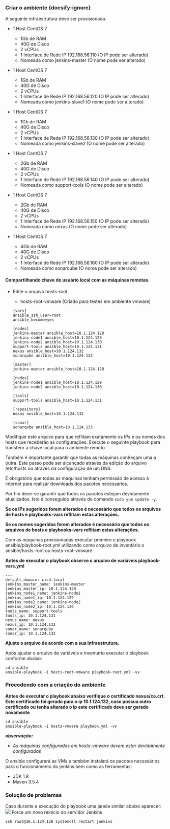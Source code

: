 ### Criar o ambiente {docsify-ignore}

A seguinte infraestrutura deve ser provisionada.

- 1 Host CentOS 7
  - 1Gb de RAM
  - 40G de Disco
  - 2 vCPUs
  - 1 Interface de Rede IP 192.168.56.110 (O IP pode ser alterado)
  - Nomeada como jenkins-master (O nome pode ser alterado)

- 1 Host CentOS 7
  - 1Gb de RAM
  - 40G de Disco
  - 2 vCPUs
  - 1 Interface de Rede IP 192.168.56.120 (O IP pode ser alterado)
  - Nomeada como jenkins-slave1 (O nome pode ser alterado)

- 1 Host CentOS 7
  - 1Gb de RAM
  - 40G de Disco
  - 2 vCPUs
  - 1 Interface de Rede IP 192.168.56.130 (O IP pode ser alterado)
  - Nomeada como jenkins-slave2 (O nome pode ser alterado)

- 1 Host CentOS 7
  - 2Gb de RAM
  - 40G de Disco
  - 2 vCPUs
  - 1 Interface de Rede IP 192.168.56.140 (O IP pode ser alterado)
  - Nomeada como support-tools (O nome pode ser alterado)

- 1 Host CentOS 7
  - 2Gb de RAM
  - 40G de Disco
  - 2 vCPUs
  - 1 Interface de Rede IP 192.168.56.150 (O IP pode ser alterado)
  - Nomeada como nexus (O nome pode ser alterado)

- 1 Host CentOS 7
  - 4Gb de RAM
  - 40G de Disco
  - 2 vCPUs
  - 1 Interface de Rede IP 192.168.56.160 (O IP pode ser alterado)
  - Nomeada como sonarqube (O nome pode ser alterado)

#### Compartilhando chave do usuário local com as máquinas remotas.
- Edite o arquivo hosts-root
  - hosts-root-vmware (Criado para testes em ambiente vmware)

  ```
  [vars]
  ansible_ssh_user=root
  ansible_become=yes

  [nodes]
  jenkins-master ansible_host=10.1.124.128
  jenkins-node1 ansible_host=10.1.124.129
  jenkins-node2 ansible_host=10.1.124.130
  support-tools ansible_host=10.1.124.131
  nexus ansible_host=10.1.124.132
  sonarqube ansible_host=10.1.124.133

  [master]
  jenkins-master ansible_host=10.1.124.128

  [nodes]
  jenkins-node1 ansible_host=10.1.124.129
  jenkins-node2 ansible_host=10.1.124.130

  [tools]
  support-tools ansible_host=10.1.124.131

  [repository]
  nexus ansible_host=10.1.124.132

  [sonar]
  sonarqube ansible_host=10.1.124.133
  ```

Modifique este arquivo para que reflitam exatamente os IPs e os nomes dos hosts que receberão as configurações.
Execute o seguinte playbook para transferir a chave local para o ambiente remoto

Também é importante garantir que todas as máquinas conheçam uma a outra. Este passo pode ser alcançado através da edição do arquivo /etc/hosts ou através da configuração de um DNS.

É obrigatório que todas as máquinas tenham permissão de acesso à internet para realizar downloads dos pacotes necessários.

Por fim deve-se garantir que todos os pacotes estejam devidamente atualizados. Isto é conseguido através do comando `sudo yum update -y`.

**Se os IPs sugeridos forem alterados é necessário que todos os arquivos de hosts e playbooks-vars reflitam estas alterações.**

**Se os nomes sugeridos forem alterados é necessário que todos os arquivos de hosts e playbooks-vars reflitam estas alterações.**

Com as máquinas provisionadas executar primeiro o playbook ansible/playbook-root.yml utilizando como arquivo de inventário o ansible/hosts-root ou hosts-root-vmware.

**Antes de executar o playbook observe o arquivo de variáveis playbook-vars.yml**
```
---
default_domain: cicd.local
jenkins_master_name: jenkins-master
jenkins_master_ip: 10.1.124.128
jenkins_node1_name: jenkins-node1
jenkins_node1_ip: 10.1.124.129
jenkins_node2_name: jenkins-node2
jenkins_node2_ip: 10.1.124.130
tools_name: support-tools
tools_ip: 10.1.124.131
nexus_name: nexus
nexus_ip: 10.1.124.132
sonar_name: sonarqube
sonar_ip: 10.1.124.133
```
**Ajuste o arquivo de acordo com a sua infraestrutura.**

Após ajustar o arquivo de variáveis e inventário executar o playbook conforme abaixo:
```
cd ansible
ansible-playbook -i hosts-root-vmware playbook-root.yml -vv
```

### Procedendo com a criação do ambiente

**Antes de executar o playbook abaixo verifique o certificado nexus/ca.crt. Este certificado foi gerado para o ip 10.1.124.132, caso possua outro certificado ou tenha alterado o ip este certificado deve ser gerado novamente**

```
cd ansible
ansible-playbook -i hosts-vmware playbook.yml -vv
```
<i><b>observação:</b>
  - As máquinas configuradas em hosts-vmware devem estar devidamente configuradas
</i>

O ansible configurará as VMs e também instalará os pacotes necessários para o funcionamento do jenkins bem como as ferramentas:
- JDK 1.8
- Maven 3.5.4

### Solução de problemas
Caso durante a execução do playbook uma janela similar abaixo aparecer:
![](/images/fig76.png)
Force um novo reinício do servidor Jenkins
```
ssh root@10.1.124.128 systemctl restart jenkins
```
